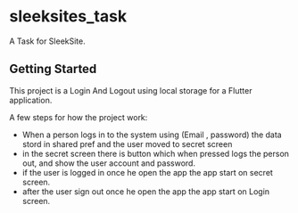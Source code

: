 # sleeksites_task

A Task for SleekSite.

## Getting Started

This project is a Login And Logout using local storage for a Flutter application.

A few steps for how the project work:

- When a person logs in to the system using (Email , password) the data stord in shared pref and the user moved to secret screen
- in the secret screen there is button which when pressed logs the person out, and show the user account and password.
- if the user is logged in once he open the app the app start on secret screen.
- after the user sign out once he open the app the app start on Login screen.


